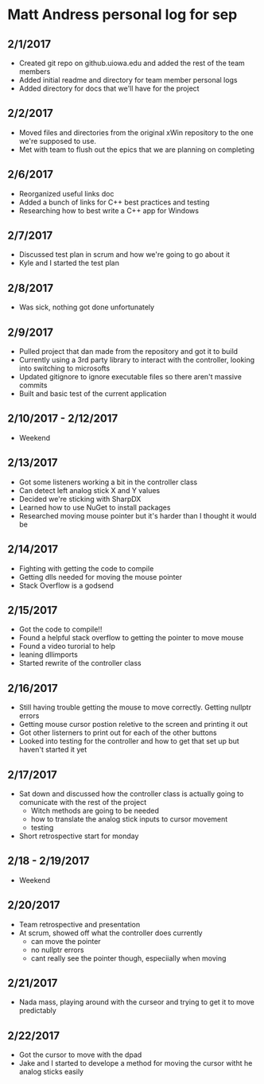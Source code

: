 # Matt Andress personal log for sep

## 2/1/2017
* Created git repo on github.uiowa.edu and added the rest of the team members
* Added initial readme and directory for team member personal logs
* Added directory for docs that we'll have for the project

## 2/2/2017
* Moved files and directories from the original xWin repository to the one we're supposed to use.
* Met with team to flush out the epics that we are planning on completing

## 2/6/2017
* Reorganized useful links doc
* Added a bunch of links for C++ best practices and testing
* Researching how to best write a C++ app for Windows

## 2/7/2017
* Discussed test plan in scrum and how we're going to go about it
* Kyle and I started the test plan

## 2/8/2017
* Was sick, nothing got done unfortunately

## 2/9/2017
* Pulled project that dan made from the repository and got it to build
* Currently using a 3rd party library to interact with the controller, looking into switching to microsofts
* Updated gitignore to ignore executable files so there aren't massive commits
* Built and basic test of the current application

## 2/10/2017 - 2/12/2017
* Weekend

## 2/13/2017
* Got some listeners working a bit in the controller class
* Can detect left analog stick X and Y values
* Decided we're sticking with SharpDX
* Learned how to use NuGet to install packages
* Researched moving mouse pointer but it's harder than I thought it would be

## 2/14/2017
* Fighting with getting the code to compile
* Getting dlls needed for moving the mouse pointer
* Stack Overflow is a godsend

## 2/15/2017
* Got the code to compile!!
* Found a helpful stack overflow to getting the pointer to move mouse
* Found a video turorial to help
* leaning dllimports
* Started rewrite of the controller class

## 2/16/2017
* Still having trouble getting the mouse to move correctly. Getting nullptr errors
* Getting mouse cursor postion reletive to the screen and printing it out
* Got other listerners to print out for each of the other buttons
* Looked into testing for the controller and how to get that set up but haven't started it yet

## 2/17/2017
* Sat down and discussed how the controller class is actually going to comunicate with the rest of the project
  * Witch methods are going to be needed
  * how to translate the analog stick inputs to cursor movement
  * testing
* Short retrospective start for monday

## 2/18 - 2/19/2017
* Weekend

## 2/20/2017
* Team retrospective and presentation
* At scrum, showed off what the controller does currently 
  * can move the pointer
  * no nullptr errors
  * cant really see the pointer though, especiially when moving

## 2/21/2017
* Nada mass, playing around with the curseor and trying to get it to move predictably 

## 2/22/2017
* Got the cursor to move with the dpad
* Jake and I started to develope a method for moving the cursor witht he analog sticks easily
